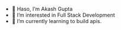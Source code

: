 - 👋 Haso, I’m Akash Gupta
- 👀 I’m interested in Full Stack Development
- 🌱 I’m currently learning to build apis.

